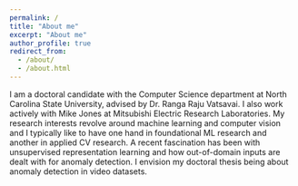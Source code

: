 ```yaml
---
permalink: /
title: "About me"
excerpt: "About me"
author_profile: true
redirect_from: 
  - /about/
  - /about.html
---
```


I am a doctoral candidate with the Computer Science department at North Carolina State University, advised by Dr. Ranga Raju Vatsavai. I also work actively with Mike Jones at Mitsubishi Electric Research Laboratories. My research interests revolve around machine learning and computer vision and I typically like to have one hand in foundational ML research and another in applied CV research. A recent fascination has been with unsupervised representation learning and how out-of-domain inputs are dealt with for anomaly detection. I envision my doctoral thesis being about anomaly detection in video datasets. 
